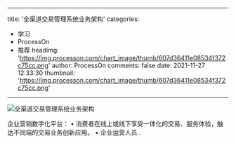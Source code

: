 
---
title: '全渠道交易管理系统业务架构'
categories: 
 - 学习
 - ProcessOn
 - 推荐
headimg: 'https://img.processon.com/chart_image/thumb/607d36411e08534f372c75cc.png'
author: ProcessOn
comments: false
date: 2021-11-27 12:33:30
thumbnail: 'https://img.processon.com/chart_image/thumb/607d36411e08534f372c75cc.png'
---

<div>   
<img class="thumb" alt="全渠道交易管理系统业务架构" src="https://img.processon.com/chart_image/thumb/607d36411e08534f372c75cc.png" referrerpolicy="no-referrer">
<p>企业营销数字化平台：
• 消费者在线上或线下享受一体化的交易、服务体验，触达不同端的交易业务创新应用。
• 企业运营人员..</p>  
</div>
            